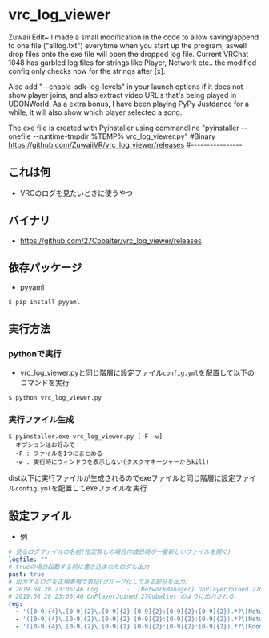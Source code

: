 # vrc_log_viewer
Zuwaii Edit~
I made a small modification in the code to allow saving/append to one file ("alllog.txt") everytime when you start up the program, aswell drop files onto the exe file will open the dropped log file.
Current VRChat 1048 has garbled log files for strings like Player, Network etc.. the modified config only checks now for the strings after [x].

Also add "--enable-sdk-log-levels" in your launch options if it does not show player joins, and also extract video URL's that's being played in UDONWorld. As a extra bonus, I have been playing PyPy Justdance for a while, it will also show which player selected a song.

The exe file is created with Pyinstaller using commandline "pyinstaller --onefile --runtime-tmpdir \%TEMP% vrc_log_viewer.py"
#Binary
https://github.com/ZuwaiiVR/vrc_log_viewer/releases
#----------------

## これは何
- VRCのログを見たいときに使うやつ

## バイナリ
- https://github.com/27Cobalter/vrc_log_viewer/releases

## 依存パッケージ
- pyyaml
```
$ pip install pyyaml
```

## 実行方法
### pythonで実行
- vrc_log_viewer.pyと同じ階層に設定ファイル`config.yml`を配置して以下のコマンドを実行
```
$ python vrc_log_viewer.py
```
### 実行ファイル生成
```
$ pyinstaller.exe vrc_log_viewer.py [-F -w]
  オプションはお好みで
  -F : ファイルを1つにまとめる
  -w : 実行時にウィンドウを表示しない(タスクマネージャーからkill)
```
dist以下に実行ファイルが生成されるのでexeファイルと同じ階層に設定ファイル`config.yml`を配置してexeファイルを実行

## 設定ファイル
- 例


```yaml:config.yml
# 見るログファイルの名前(指定無しの場合作成日時が一番新しいファイルを開く)
logfile: ""
# trueの場合起動する前に書き込まれたログも出力
past: true
# 出力するログを正規表現で表記(グループ化してある部分を出力)
# 2019.08.28 23:06:46 Log        -  [NetworkManager] OnPlayerJoined 27Cobalter が
# 2019.08.28 23:06:46 OnPlayerJoined 27Cobalter のように出力される
reg:
  - '([0-9]{4}\.[0-9]{2}\.[0-9]{2} [0-9]{2}:[0-9]{2}:[0-9]{2}).*?\[NetworkManager\] (OnPlayerJoined .*)'
  - '([0-9]{4}\.[0-9]{2}\.[0-9]{2} [0-9]{2}:[0-9]{2}:[0-9]{2}).*?\[NetworkManager\] (OnPlayerLeft .*)'
  - '([0-9]{4}\.[0-9]{2}\.[0-9]{2} [0-9]{2}:[0-9]{2}:[0-9]{2}).*?\[RoomManager\] (Joining wrld.*)'
```
